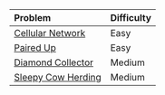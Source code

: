 | Problem | Difficulty |
|:------- |:---------- |
|[Cellular Network](https://codeforces.com/contest/702/problem/C)|Easy|
|[Paired Up](https://usaco.org/index.php?page=viewproblem2&cpid=738)|Easy|
|[Diamond Collector](https://usaco.org/index.php?page=viewproblem2&cpid=643)|Medium|
|[Sleepy Cow Herding](https://usaco.org/index.php?page=viewproblem2&cpid=918)|Medium|